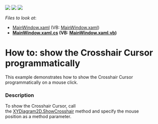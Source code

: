 <!-- default badges list -->
![](https://img.shields.io/endpoint?url=https://codecentral.devexpress.com/api/v1/VersionRange/128570200/22.2.2%2B)
[![](https://img.shields.io/badge/Open_in_DevExpress_Support_Center-FF7200?style=flat-square&logo=DevExpress&logoColor=white)](https://supportcenter.devexpress.com/ticket/details/T466164)
[![](https://img.shields.io/badge/📖_How_to_use_DevExpress_Examples-e9f6fc?style=flat-square)](https://docs.devexpress.com/GeneralInformation/403183)
<!-- default badges end -->
<!-- default file list -->
*Files to look at*:

* [MainWindow.xaml](./CS/ShowCrosshairExample/MainWindow.xaml) (VB: [MainWindow.xaml](./VB/ShowCrosshairExample/MainWindow.xaml))
* **[MainWindow.xaml.cs](./CS/ShowCrosshairExample/MainWindow.xaml.cs) (VB: [MainWindow.xaml.vb](./VB/ShowCrosshairExample/MainWindow.xaml.vb))**
<!-- default file list end -->
# How to: show the Crosshair Cursor programmatically


This example demonstrates how to show the Crosshair Cursor programmatically on a mouse click.


<h3>Description</h3>

To show the Crosshair Cursor, call the&nbsp;<a href="https://documentation.devexpress.com/#WPF/DevExpressXpfChartsXYDiagram2D_ShowCrosshairtopic">XYDiagram2D.ShowCrosshair</a>&nbsp;method and specify the mouse position&nbsp;as a method parameter.

<br/>


